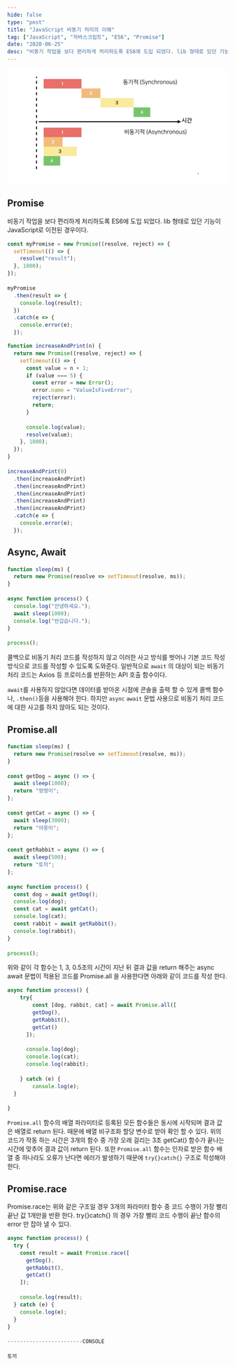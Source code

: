 ```yaml
---
hide: false
type: "post"
title: "JavaScript 비동기 처리의 이해"
tag: ["JavaScript", "자바스크립트", "ES6", "Promise"]
date: "2020-06-25"
desc: "비동기 작업을 보다 편리하게 처리하도록 ES6에 도입 되었다. lib 형태로 있던 기능이 JavaScript로 이전된 경우이다. ... 콜백으로 비동기 처리 코드를 작성하지 않고 이러한 사고 방식를 벗어나 기본 코드 작성 방식으로 코드를 작성할 수 있도록 도와준다. 일반적으로 `await` 의 대상이 되는 비동기 처리 코드는 Axios 등 프로미스를 반환하는 API 호출 함수이다."
---
```

![img2](_2020-07-01__3.26.44.png)

## Promise

비동기 작업을 보다 편리하게 처리하도록 ES6에 도입 되었다. lib 형태로 있던 기능이 JavaScript로 이전된 경우이다.

```javascript
const myPromise = new Promise((resolve, reject) => {
  setTimeout(() => {
    resolve("result");
  }, 1000);
});

myPromise
  .then(result => {
    console.log(result);
  })
  .catch(e => {
    console.error(e);
  });
```

```javascript
function increaseAndPrint(n) {
  return new Promise((resolve, reject) => {
    setTimeout(() => {
      const value = n + 1;
      if (value === 5) {
        const error = new Error();
        error.name = "ValueIsFiveError";
        reject(error);
        return;
      }

      console.log(value);
      resolve(value);
    }, 1000);
  });
}

increaseAndPrint(0)
  .then(increaseAndPrint)
  .then(increaseAndPrint)
  .then(increaseAndPrint)
  .then(increaseAndPrint)
  .then(increaseAndPrint)
  .catch(e => {
    console.error(e);
  });
```

## Async, Await

```javascript
function sleep(ms) {
  return new Promise(resolve => setTimeout(resolve, ms));
}

async function process() {
  console.log("안녕하세요.");
  await sleep(1000);
  console.log("반갑습니다.");
}

process();
```

콜백으로 비동기 처리 코드를 작성하지 않고 이러한 사고 방식를 벗어나 기본 코드 작성 방식으로 코드를 작성할 수 있도록 도와준다. 일반적으로 `await` 의 대상이 되는 비동기 처리 코드는 Axios 등 프로미스를 반환하는 API 호출 함수이다. 

`await`를 사용하지 않았다면 데이터를 받아온 시점에 콘솔을 출력 할 수 있게 콜백 함수나, `.then()`등을 사용해야 한다. 하지만 `async` `await` 문법 사용으로 비동기 처리 코드에 대한 사고를 하지 않아도 되는 것이다.

## Promise.all

```javascript
function sleep(ms) {
  return new Promise(resolve => setTimeout(resolve, ms));
}

const getDog = async () => {
  await sleep(1000);
  return "멍멍이";
};

const getCat = async () => {
  await sleep(3000);
  return "야옹이";
};

const getRabbit = async () => {
  await sleep(500);
  return "토끼";
};

async function process() {
  const dog = await getDog();
  console.log(dog);
  const cat = await getCat();
  console.log(cat);
  const rabbit = await getRabbit();
  console.log(rabbit);
}

process();
```

위와 같이 각 함수는 1, 3, 0.5초의 시간이 지난 뒤 결과 값을 return 해주는 async await 문법이 적용된 코드를 Promise.all 을 사용한다면 아래와 같이 코드를 작성 한다.

```javascript
async function process() {
	try{
		const [dog, rabbit, cat] = await Promise.all([
	    getDog(),
	    getRabbit(),
	    getCat()
	  ]);
	
	  console.log(dog);
	  console.log(cat);
	  console.log(rabbit);

	} catch (e) {
		console.log(e);
  }

}

```

`Promise.all` 함수의 배열 파라미터로 등록된 모든 함수들은 동시에 시작되며 결과 값은 배열로 return 된다. 때문에 배열 비구조화 할당 변수로 받아 확인 할 수 있다. 위의 코드가 작동 하는 시간은 3개의 함수 중 가장 오래 걸리는 3초 getCat() 함수가 끝나는 시간에 맞추어 결과 값이 return 된다. 또한 `Promise.all` 함수는 인자로 받은 함수 배열 중 하나라도 오류가 난다면 에러가 발생하기 때문에 `try{}catch{}` 구조로 작성해야 한다.

## Promise.race

Promise.race는 위와 같은 구조일 경우 3개의 파라미터 함수 중 코드 수행이 가장 빨리 끝난 값 1개만을 반환 한다. try{}catch{} 의 경우 가장 빨리 코드 수행이 끝난 함수의 error 만 잡아 낼 수 있다. 

```javascript
async function process() {
  try {
    const result = await Promise.race([
      getDog(),
      getRabbit(),
      getCat()
    ]);

    console.log(result);
  } catch (e) {
    console.log(e);
  }
}

------------------------CONSOLE

토끼
```
